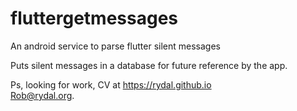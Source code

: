 # fluttergetmessages
An android service to parse flutter silent messages

Puts silent messages in a database for future reference by the app.

Ps, looking for work, CV at https://rydal.github.io<br>
Rob@rydal.org.
